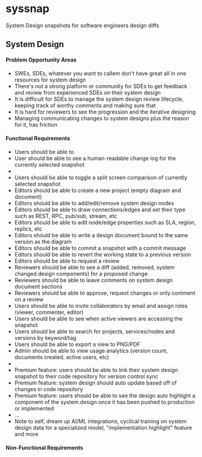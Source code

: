 # syssnap
System Design snapshots for software engineers design diffs

## System Design

#### Problem Opportunity Areas
* SWEs, SDEs, whatever you want to callem don't have great all in one resources for system design
* There's not a strong platform or community for SDEs to get feedback and review from experienced SDEs on their system design
* It is difficult for SDEs to manage the system design review lifecycle, keeping track of worthy comments and making sure that
* It is hard for reviewers to see the progression and the iterative designing
* Managing communicating changes to system designs plus the reason for it, has friction

#### Functional Requirements
* Users should be able to
* User should be able to see a human-readable change log for the currently selected snapshot
* 
* Users should be able to toggle a split screen comparison of currently selected snapshot
* Editors should be able to create a new project (empty diagram and document)
* Editors should be able to add/edit/remove system design nodes
* Editors should be able to draw connections/edges and set their type such as REST, RPC, pub/sub, stream, etc
* Editors should be able to edit node/edge properties such as SLA, region, replics, etc
* Editors should be able to write a design document bound to the same version as the diagram
* Editors should be able to commit a snapshot with a commit message
* Editors should be able to revert the working state to a previous version
* Editors should be able to request a review
* Reviewers should be able to see a diff (added, removed, system changed design components) for a proposed change
* Reviewers should be able to leave comments on system design document sections
* Reviewers should be able to approve, request changes or only comment on a review
* Users should be able to invite collaborators by email and assign roles (viewer, commenter, editor)
* Users should be able to see when active viewers are accessing the snapshot
* Users should be able to search for projects, services/nodes and versions by keyword/tag
* Users should be able to export a view to PNG/PDF
* Admin should be able to view usage analytics (version count, documents created, active users, etc)
* 
* Premium feature: users should be able to link their system design snapshot to their code repository for version control sync
* Premium feature: system design should auto update based off of changes in code repository
* Premium feature: users should be able to see the design auto highlight a component of the system design once it has been pushed to production or implemented
* ...
* Note to self, dream up AI/ML integrations, cyclical training on system design data for a specialized model, "implementation highlight" feature and more

#### Non-Functional Requirements
